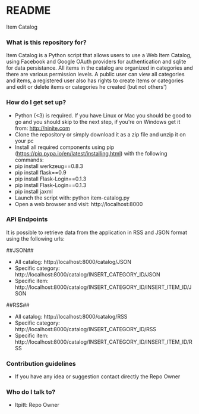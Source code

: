 # README #

Item Catalog

### What is this repository for? ###

Item Catalog is a Python script that allows users to use a Web Item Catalog, using Facebook and Google OAuth providers for authentication and sqlite for data persistance.
All items in the catalog are organized in categories and there are various permission levels.
A public user can view all categories and items, a registered user also has rights to create items or categories and edit or delete items or categories he created (but not others')


### How do I get set up? ###

* Python (<3) is required. If you have Linux or Mac you should be good to go and you should skip to the next step, if you're on Windows get it from: http://ninite.com
* Clone the repository or simply download it as a zip file and unzip it on your pc
* Install all required components using pip (https://pip.pypa.io/en/latest/installing.html) with the following commands:
* pip install werkzeug==0.8.3
* pip install flask==0.9
* pip install Flask-Login==0.1.3
* pip install Flask-Login==0.1.3
* pip install jaxml
* Launch the script with: python item-catalog.py
* Open a web browser and visit: http://localhost:8000

### API Endpoints ###

It is possible to retrieve data from the application in RSS and JSON format using the following urls:

##JSON##
* All catalog: http://localhost:8000/catalog/JSON
* Specific category: http://localhost:8000/catalog/INSERT_CATEGORY_ID/JSON
* Specific item: http://localhost:8000/catalog/INSERT_CATEGORY_ID/INSERT_ITEM_ID/JSON

##RSS##
* All catalog: http://localhost:8000/catalog/RSS
* Specific category: http://localhost:8000/catalog/INSERT_CATEGORY_ID/RSS
* Specific item: http://localhost:8000/catalog/INSERT_CATEGORY_ID/INSERT_ITEM_ID/RSS

### Contribution guidelines ###

* If you have any idea or suggestion contact directly the Repo Owner

### Who do I talk to? ###

* ltpitt: Repo Owner
